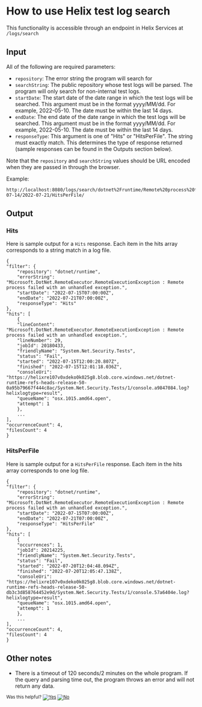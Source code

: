 # How to use Helix test log search

This functionality is accessible through an endpoint in Helix Services at `/logs/search`

## Input

All of the following are required parameters:
- `repository`: The error string the program will search for
- `searchString`: The public repository whose test logs will be parsed. The program will only search for non-internal test logs.
- `startDate`: The start date of the date range in which the test logs will be searched. This argument must be in the format yyyy/MM/dd. For example, 2022-05-10. The date must be within the last 14 days.
- `endDate`: The end date of the date range in which the test logs will be searched. This argument must be in the format yyyy/MM/dd. For example, 2022-05-10. The date must be within the last 14 days.
- `responseType`: This argument is one of "Hits" or "HitsPerFile". The string must exactly match. This determines the type of response returned (sample responses can be found in the Outputs section below).

Note that the `repository` and `searchString` values should be URL encoded when they are passed in through the browser.

Example: 

    http://localhost:8080/logs/search/dotnet%2Fruntime/Remote%20process%20failed%20with%20an%20unhandled%20exception./2022-07-14/2022-07-21/HitsPerFile/

## Output

### Hits
Here is sample output for a `Hits` response. Each item in the hits array corresponds to a string match in a log file.

    {
    "filter": {
        "repository": "dotnet/runtime",
        "errorString": "Microsoft.DotNet.RemoteExecutor.RemoteExecutionException : Remote process failed with an unhandled exception.",
        "startDate": "2022-07-15T07:00:00Z",
        "endDate": "2022-07-21T07:00:00Z",
        "responseType": "Hits"
    },
    "hits": [
        {
        "lineContent": "Microsoft.DotNet.RemoteExecutor.RemoteExecutionException : Remote process failed with an unhandled exception.",
        "lineNumber": 29,
        "jobId": 20180433,
        "friendlyName": "System.Net.Security.Tests",
        "status": "Fail",
        "started": "2022-07-15T12:00:20.807Z",
        "finished": "2022-07-15T12:01:18.036Z",
        "consoleUri": "https://helixre107v0xdeko0k025g8.blob.core.windows.net/dotnet-runtime-refs-heads-release-50-0a95b79667f444c8ac/System.Net.Security.Tests/1/console.a9847084.log?helixlogtype=result",
        "queueName": "osx.1015.amd64.open",
        "attempt": 1
        },
        ...
    ],
    "occurrenceCount": 4,
    "filesCount": 4
    }


### HitsPerFile
Here is sample output for a `HitsPerFile`  response. Each item in the hits array corresponds to one log file.

    {
    "filter": {
        "repository": "dotnet/runtime",
        "errorString": "Microsoft.DotNet.RemoteExecutor.RemoteExecutionException : Remote process failed with an unhandled exception.",
        "startDate": "2022-07-15T07:00:00Z",
        "endDate": "2022-07-21T07:00:00Z",
        "responseType": "HitsPerFile"
    },
    "hits": [
        {
        "occurrences": 1,
        "jobId": 20214225,
        "friendlyName": "System.Net.Security.Tests",
        "status": "Fail",
        "started": "2022-07-20T12:04:48.094Z",
        "finished": "2022-07-20T12:05:47.138Z",
        "consoleUri": "https://helixre107v0xdeko0k025g8.blob.core.windows.net/dotnet-runtime-refs-heads-release-50-db3c3d858764452e9d/System.Net.Security.Tests/1/console.57a6404e.log?helixlogtype=result",
        "queueName": "osx.1015.amd64.open",
        "attempt": 1
        },
        ...
    ],
    "occurrenceCount": 4,
    "filesCount": 4
    }


## Other notes
- There is a timeout of 120 seconds/2 minutes on the whole program. If the query and parsing time out, the program throws an error and will not return any data.

<!-- Begin Generated Content: Doc Feedback -->
<sub>Was this helpful? [![Yes](https://helix.dot.net/f/ip/5?p=Documentation%5CProjectDocs%5CHelixTestLogSearch%5Cinstructions.md)](https://helix.dot.net/f/p/5?p=Documentation%5CProjectDocs%5CHelixTestLogSearch%5Cinstructions.md) [![No](https://helix.dot.net/f/in)](https://helix.dot.net/f/n/5?p=Documentation%5CProjectDocs%5CHelixTestLogSearch%5Cinstructions.md)</sub>
<!-- End Generated Content-->

